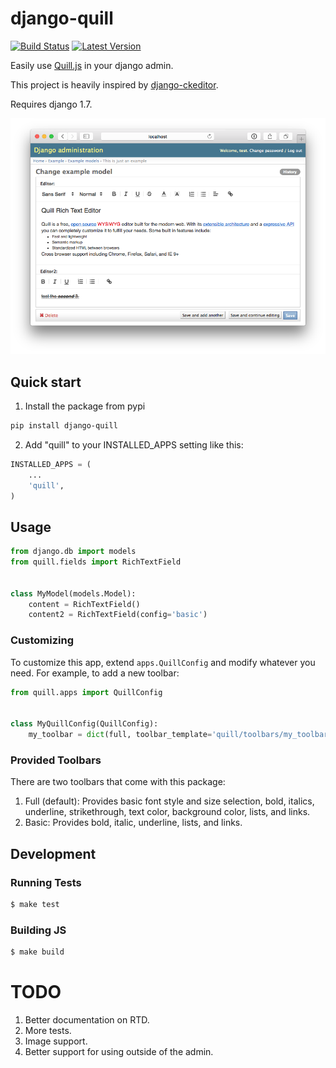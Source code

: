 # django-quill

[![Build Status](https://travis-ci.org/gsmke/django-quill.svg?branch=master)](https://travis-ci.org/gsmke/django-quill)
[![Latest Version](https://pypip.in/version/django-quill/badge.svg)](https://pypi.python.org/pypi/django-quill/)

Easily use [Quill.js](http://quilljs.com/) in your django admin.

This project is heavily inspired by [django-ckeditor](https://github.com/django-ckeditor/django-ckeditor).

Requires django 1.7.

![Admin Preview](/.screenshots/admin.png?raw=true)

## Quick start

1. Install the package from pypi

```bash
pip install django-quill
```

2. Add "quill" to your INSTALLED_APPS setting like this:

```python
INSTALLED_APPS = (
    ...
    'quill',
)
```

## Usage

```python
from django.db import models
from quill.fields import RichTextField


class MyModel(models.Model):
    content = RichTextField()
    content2 = RichTextField(config='basic')
```

### Customizing

To customize this app, extend ``apps.QuillConfig`` and modify whatever you need. For example, to add a new toolbar:

```python
from quill.apps import QuillConfig


class MyQuillConfig(QuillConfig):
    my_toolbar = dict(full, toolbar_template='quill/toolbars/my_toolbar.html')
```

### Provided Toolbars

There are two toolbars that come with this package:

1. Full (default): Provides basic font style and size selection, bold, italics, underline, strikethrough, text color, background color, lists, and links.
2. Basic: Provides bold, italic, underline, lists, and links.

## Development

### Running Tests

```bash
$ make test
```

### Building JS

```bash
$ make build
```


# TODO

1. Better documentation on RTD.
2. More tests.
3. Image support.
4. Better support for using outside of the admin.
